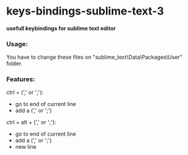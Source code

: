 # keys-bindings-sublime-text-3
#### usefull keybindings for sublime text editor


### Usage:
  
  You have to change these files on "sublime_text\Data\Packages\User" folder.


### Features:

 ctrl + (',' or ';'):
  - go to end of current line
  - add a (',' or ';')

 ctrl + alt + (',' or ';'):
  - go to end of current line
  - add a (',' or ';')
  - new line
